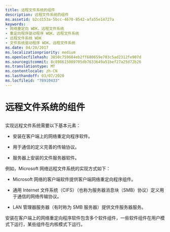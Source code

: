```yaml
---
title: 远程文件系统的组件
description: 远程文件系统的组件
ms.assetid: b2cd153a-5bcc-4670-8542-afa55e14727a
keywords:
- 网络重定向 WDK，远程文件系统
- 重定向程序驱动程序 WDK，远程文件系统
- 远程文件系统 WDK
- 文件系统驱动程序 WDK，远程文件系统
ms.date: 04/20/2017
ms.localizationpriority: medium
ms.openlocfilehash: 3850c759684eb2ff680659e703c5ad2312fe907d
ms.sourcegitcommit: 8c898615009705db7633649a51bef27a25d72b26
ms.translationtype: MT
ms.contentlocale: zh-CN
ms.lasthandoff: 03/07/2020
ms.locfileid: "78910433"
---
```

# <a name="components-of-a-remote-file-system"></a>远程文件系统的组件


## <span id="ddk_components_of_a_remote_file_system_if"></span><span id="DDK_COMPONENTS_OF_A_REMOTE_FILE_SYSTEM_IF"></span>


实现远程文件系统需要以下基本元素：

-   安装在客户端上的网络重定向程序软件。

-   用于通信的定义完善的传输协议。

-   服务器上安装的文件服务器软件。

例如，Microsoft 网络远程文件系统的实现方式如下：

-   Microsoft 网络的客户端软件提供客户端网络重定向程序组件。

-   通用 Internet 文件系统（CIFS）（也称为服务器消息块（SMB）协议）定义用于通信的网络传输协议。

-   LAN 管理器服务器（有时称为 SMB 服务器）提供文件服务器服务。

安装在客户端上的网络重定向程序软件包含多个软件组件，一些软件组件在用户模式下运行，某些组件在内核模式下运行。

